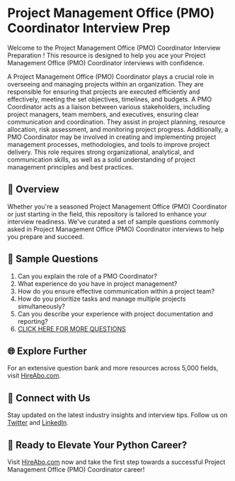# Project Management Office (PMO) Coordinator Interview Prep

Welcome to the Project Management Office (PMO) Coordinator Interview Preparation ! This resource is designed to help you ace your Project Management Office (PMO) Coordinator interviews with confidence.

A Project Management Office (PMO) Coordinator plays a crucial role in overseeing and managing projects within an organization. They are responsible for ensuring that projects are executed efficiently and effectively, meeting the set objectives, timelines, and budgets. A PMO Coordinator acts as a liaison between various stakeholders, including project managers, team members, and executives, ensuring clear communication and coordination. They assist in project planning, resource allocation, risk assessment, and monitoring project progress. Additionally, a PMO Coordinator may be involved in creating and implementing project management processes, methodologies, and tools to improve project delivery. This role requires strong organizational, analytical, and communication skills, as well as a solid understanding of project management principles and best practices.

## 🚀 Overview

Whether you're a seasoned Project Management Office (PMO) Coordinator or just starting in the field, this repository is tailored to enhance your interview readiness. We've curated a set of sample questions commonly asked in Project Management Office (PMO) Coordinator interviews to help you prepare and succeed.

## 📝 Sample Questions

1. Can you explain the role of a PMO Coordinator?
2. What experience do you have in project management?
3. How do you ensure effective communication within a project team?
4. How do you prioritize tasks and manage multiple projects simultaneously?
5. Can you describe your experience with project documentation and reporting?
6. [CLICK HERE FOR MORE QUESTIONS](https://hireabo.com/job/1_3_35/Project%20Management%20Office%20PMO%20Coordinator)

## 🌐 Explore Further

For an extensive question bank and more resources across 5,000 fields, visit [HireAbo.com](https://www.hireabo.com).

## 📱 Connect with Us

Stay updated on the latest industry insights and interview tips. Follow us on [Twitter](https://twitter.com/hireabo) and [LinkedIn](https://www.linkedin.com/in/hire-abo-3609972a8/).

## 🚀 Ready to Elevate Your Python Career?

Visit [HireAbo.com](https://www.hireabo.com) now and take the first step towards a successful Project Management Office (PMO) Coordinator career!